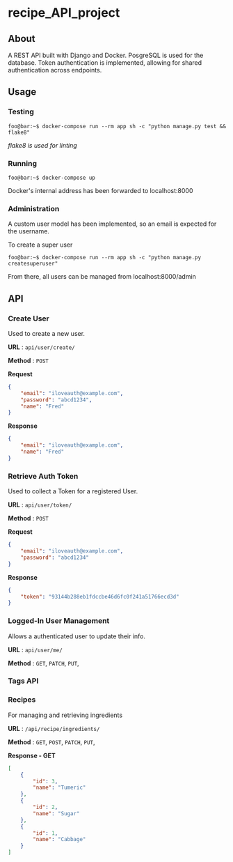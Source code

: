 # recipe_API_project

## About

A REST API built with Django and Docker. PosgreSQL is used for the database.
Token authentication is implemented, allowing for shared authentication
across endpoints.

## Usage

### Testing

```console
foo@bar:~$ docker-compose run --rm app sh -c "python manage.py test && flake8"
```

*flake8 is used for linting*

### Running

```console
foo@bar:~$ docker-compose up
```

Docker's internal address has been forwarded to localhost:8000

### Administration

A custom user model has been implemented, so an email is expected for the username.

To create a super user

```console
foo@bar:~$ docker-compose run --rm app sh -c "python manage.py createsuperuser"
```

From there, all users can be managed from localhost:8000/admin


## API

### Create User

Used to create a new user.

**URL** : `api/user/create/`

**Method** : `POST`

**Request**

```json
{
    "email": "iloveauth@example.com",
    "password": "abcd1234",
    "name": "Fred"
}
```

**Response**

```json
{
    "email": "iloveauth@example.com",
    "name": "Fred"
}
```

### Retrieve Auth Token

Used to collect a Token for a registered User.

**URL** : `api/user/token/`

**Method** : `POST`

**Request**

```json
{
    "email": "iloveauth@example.com",
    "password": "abcd1234"
}
```

**Response**
```json
{
    "token": "93144b288eb1fdccbe46d6fc0f241a51766ecd3d"
}
```

### Logged-In User Management

Allows a authenticated user to update their info.  

**URL** : `api/user/me/`

**Method** : `GET`, `PATCH`, `PUT`,


### Tags API


### Recipes

For managing and retrieving ingredients

**URL** : `/api/recipe/ingredients/`

**Method** : `GET`, `POST`, `PATCH`, `PUT`,

**Response - GET**
```json
[
    {
        "id": 3,
        "name": "Tumeric"
    },
    {
        "id": 2,
        "name": "Sugar"
    },
    {
        "id": 1,
        "name": "Cabbage"
    }
]
```
